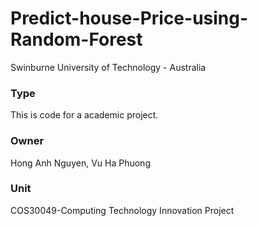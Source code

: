 # Predict-house-Price-using-Random-Forest
Swinburne University of Technology - Australia

### Type
This is code for a academic project.

### Owner
Hong Anh Nguyen, Vu Ha Phuong

### Unit
COS30049-Computing Technology Innovation Project
